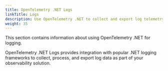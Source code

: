 ```yaml
---
title: OpenTelemetry .NET Logs
linkTitle: Logs
description: Use OpenTelemetry .NET to collect and export log telemetry data
weight: 35
---
```


This section contains information about using OpenTelemetry .NET for logging.

OpenTelemetry .NET Logs provides integration with popular .NET logging
frameworks to collect, process, and export log data as part of your
observability solution.
